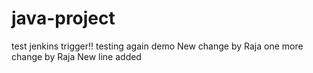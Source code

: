 # java-project
test jenkins trigger!!
testing again
demo
New change by Raja
one more change by Raja
New line added
